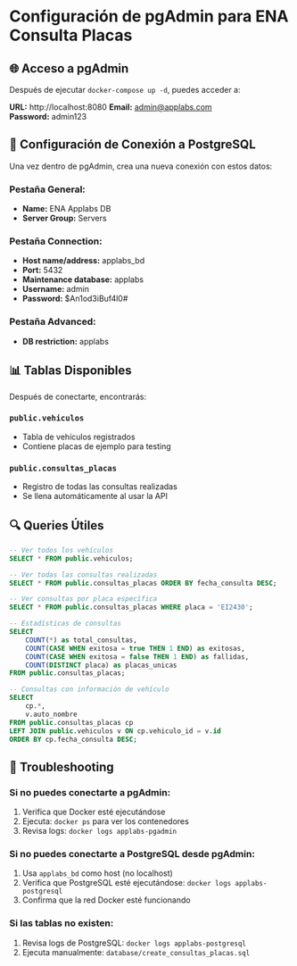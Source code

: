 # Configuración de pgAdmin para ENA Consulta Placas

## 🌐 Acceso a pgAdmin

Después de ejecutar `docker-compose up -d`, puedes acceder a:

**URL:** http://localhost:8080
**Email:** admin@applabs.com  
**Password:** admin123

## 🔗 Configuración de Conexión a PostgreSQL

Una vez dentro de pgAdmin, crea una nueva conexión con estos datos:

### Pestaña General:
- **Name:** ENA Applabs DB
- **Server Group:** Servers

### Pestaña Connection:
- **Host name/address:** applabs_bd
- **Port:** 5432
- **Maintenance database:** applabs
- **Username:** admin
- **Password:** $An1od3iBuf4l0#

### Pestaña Advanced:
- **DB restriction:** applabs

## 📊 Tablas Disponibles

Después de conectarte, encontrarás:

### `public.vehiculos`
- Tabla de vehículos registrados
- Contiene placas de ejemplo para testing

### `public.consultas_placas`
- Registro de todas las consultas realizadas
- Se llena automáticamente al usar la API

## 🔍 Queries Útiles

```sql
-- Ver todos los vehículos
SELECT * FROM public.vehiculos;

-- Ver todas las consultas realizadas
SELECT * FROM public.consultas_placas ORDER BY fecha_consulta DESC;

-- Ver consultas por placa específica
SELECT * FROM public.consultas_placas WHERE placa = 'EI2430';

-- Estadísticas de consultas
SELECT 
    COUNT(*) as total_consultas,
    COUNT(CASE WHEN exitosa = true THEN 1 END) as exitosas,
    COUNT(CASE WHEN exitosa = false THEN 1 END) as fallidas,
    COUNT(DISTINCT placa) as placas_unicas
FROM public.consultas_placas;

-- Consultas con información de vehículo
SELECT 
    cp.*,
    v.auto_nombre
FROM public.consultas_placas cp
LEFT JOIN public.vehiculos v ON cp.vehiculo_id = v.id
ORDER BY cp.fecha_consulta DESC;
```

## 🚨 Troubleshooting

### Si no puedes conectarte a pgAdmin:
1. Verifica que Docker esté ejecutándose
2. Ejecuta: `docker ps` para ver los contenedores
3. Revisa logs: `docker logs applabs-pgadmin`

### Si no puedes conectarte a PostgreSQL desde pgAdmin:
1. Usa `applabs_bd` como host (no localhost)
2. Verifica que PostgreSQL esté ejecutándose: `docker logs applabs-postgresql`
3. Confirma que la red Docker esté funcionando

### Si las tablas no existen:
1. Revisa logs de PostgreSQL: `docker logs applabs-postgresql`
2. Ejecuta manualmente: `database/create_consultas_placas.sql`